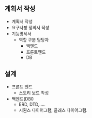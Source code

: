 ## 계획서 작성
- 계획서 작성
- 요구사항 정의서 작성
- 기능명세서
  - 역할 구분 담당자
     - 백엔드
     - 프론트엔드
     - DB 
## 설계
- 프론트 엔드 
  - 스토리 보드 작성
- 백엔드(DB0
  - ERD, DTD,.....
  - 시퀀스 다이어그램, 클래스 다이어그램.
